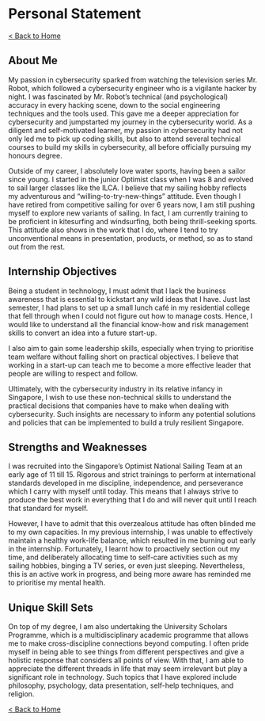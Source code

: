 # Personal Statement

[< Back to Home](../README.md)

## About Me

My passion in cybersecurity sparked from watching the television series Mr. Robot, which followed a cybersecurity engineer who is a vigilante hacker by night. I was fascinated by Mr. Robot’s technical (and psychological) accuracy in every hacking scene, down to the social engineering techniques and the tools used. This gave me a deeper appreciation for cybersecurity and jumpstarted my journey in the cybersecurity world. As a diligent and self-motivated learner, my passion in cybersecurity had not only led me to pick up coding skills, but also to attend several technical courses to build my skills in cybersecurity, all before officially pursuing my honours degree.

Outside of my career, I absolutely love water sports, having been a sailor since young. I started in the junior Optimist class when I was 8 and evolved to sail larger classes like the ILCA. I believe that my sailing hobby reflects my adventurous and “willing-to-try-new-things” attitude. Even though I have retired from competitive sailing for over 6 years now, I am still pushing myself to explore new variants of sailing. In fact, I am currently training to be proficient in kitesurfing and windsurfing, both being thrill-seeking sports. This attitude also shows in the work that I do, where I tend to try unconventional means in presentation, products, or method, so as to stand out from the rest.

## Internship Objectives

Being a student in technology, I must admit that I lack the business awareness that is essential to kickstart any wild ideas that I have. Just last semester, I had plans to set up a small lunch café in my residential college that fell through when I could not figure out how to manage costs. Hence, I would like to understand all the financial know-how and risk management skills to convert an idea into a future start-up.

I also aim to gain some leadership skills, especially when trying to prioritise team welfare without falling short on practical objectives. I believe that working in a start-up can teach me to become a more effective leader that people are willing to respect and follow.

Ultimately, with the cybersecurity industry in its relative infancy in Singapore, I wish to use these non-technical skills to understand the practical decisions that companies have to make when dealing with cybersecurity. Such insights are necessary to inform any potential solutions and policies that can be implemented to build a truly resilient Singapore.

## Strengths and Weaknesses

I was recruited into the Singapore’s Optimist National Sailing Team at an early age of 11 till 15. Rigorous and strict trainings to perform at international standards developed in me discipline, independence, and perseverance which I carry with myself until today. This means that I always strive to produce the best work in everything that I do and will never quit until I reach that standard for myself.

However, I have to admit that this overzealous attitude has often blinded me to my own capacities. In my previous internship, I was unable to effectively maintain a healthy work-life balance, which resulted in me burning out early in the internship. Fortunately, I learnt how to proactively section out my time, and deliberately allocating time to self-care activities such as my sailing hobbies, binging a TV series, or even just sleeping. Nevertheless, this is an active work in progress, and being more aware has reminded me to prioritise my mental health.

## Unique Skill Sets

On top of my degree, I am also undertaking the University Scholars Programme, which is a  multidisciplinary academic programme that allows me to make cross-discipline connections beyond computing. I often pride myself in being able to see things from different perspectives and give a holistic response that considers all points of view. With that, I am able to appreciate the different threads in life that may seem irrelevant but play a significant role in technology. Such topics that I have explored include philosophy, psychology, data presentation, self-help techniques, and religion.

[< Back to Home](../README.md)
